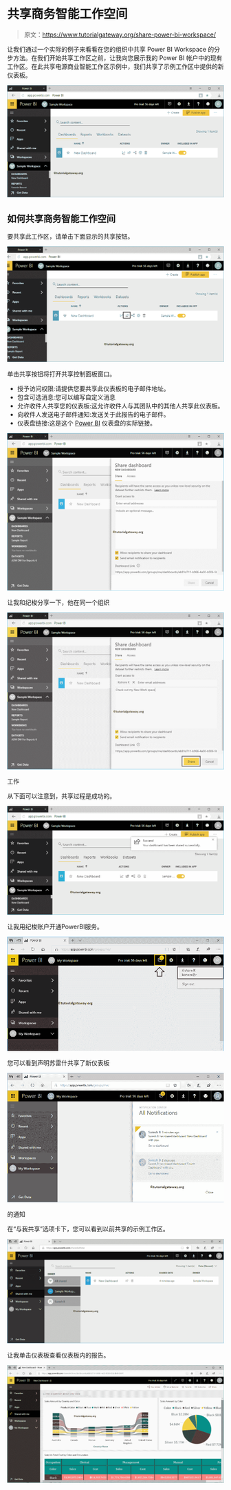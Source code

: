 # 共享商务智能工作空间

> 原文：<https://www.tutorialgateway.org/share-power-bi-workspace/>

让我们通过一个实际的例子来看看在您的组织中共享 Power BI Workspace 的分步方法。在我们开始共享工作区之前，让我向您展示我的 Power BI 帐户中的现有工作区。在此共享电源商业智能工作区示例中，我们共享了示例工作区中提供的新仪表板。

![Share Power BI Workspace 1](img/4cd07d80b6a0f0a88c771fcde67c95b5.png)

## 如何共享商务智能工作空间

要共享此工作区，请单击下面显示的共享按钮。

![Share Power BI Workspace 2](img/1b457b8a5638757be70bc4176ab8f94b.png)

单击共享按钮将打开共享控制面板窗口。

*   授予访问权限:请提供您要共享此仪表板的电子邮件地址。
*   包含可选消息:您可以编写自定义消息
*   允许收件人共享您的仪表板:这允许收件人与其团队中的其他人共享此仪表板。
*   向收件人发送电子邮件通知:发送关于此报告的电子邮件。
*   仪表盘链接:这是这个 [Power BI](https://www.tutorialgateway.org/power-bi-tutorial/) 仪表盘的实际链接。

![Share Power BI Workspace 3](img/20e3438af637118c88a739e4543fba60.png)

让我和纪梭分享一下，他在同一个组织

![Share Power BI Workspace 4](img/eefa965632538bcfe6856b2c65ffb2a3.png)

工作

从下面可以注意到，共享过程是成功的。

![Share Power BI Workspace 5](img/8595915808260bc0605027cafd92c59a.png)

让我用纪梭账户开通PowerBI服务。

![Share Power BI Workspace 6](img/f19bd2bf68631722f68ffc647cafa428.png)

您可以看到声明苏雷什共享了新仪表板

![Share Power BI Workspace 7](img/3eb0fd2db64947934c9a028a89f4bb97.png)

的通知

在“与我共享”选项卡下，您可以看到以前共享的示例工作区。

![Share Power BI Workspace 8](img/93ff201c848b450f37262bd81a58615b.png)

让我单击仪表板查看仪表板内的报告。

![Share Power BI Workspace 9](img/92c02fa35c6b850ea606f52194df5919.png)